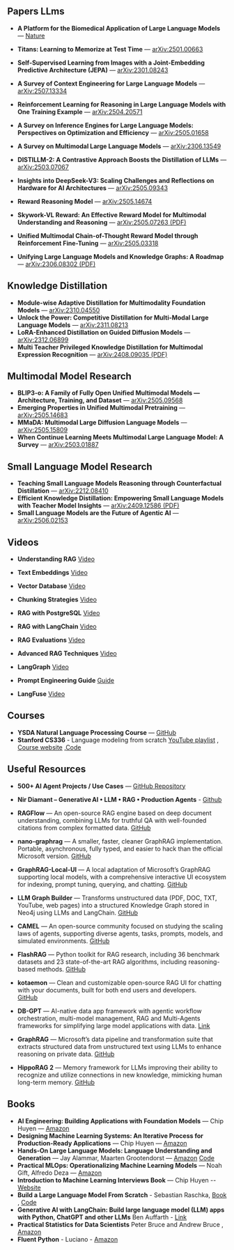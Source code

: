 
##  Papers LLms
- **A Platform for the Biomedical Application of Large Language Models** — [Nature](https://www.nature.com/articles/s41587-024-02534-3)
- **Titans: Learning to Memorize at Test Time** — [arXiv:2501.00663](https://arxiv.org/abs/2501.00663)
- **Self-Supervised Learning from Images with a Joint-Embedding Predictive Architecture (JEPA)** — [arXiv:2301.08243](https://arxiv.org/abs/2301.08243)
- **A Survey of Context Engineering for Large Language Models** — [arXiv:2507.13334](https://arxiv.org/abs/2507.13334)

- **Reinforcement Learning for Reasoning in Large Language Models with One Training Example** — [arXiv:2504.20571](https://arxiv.org/abs/2504.20571)  
- **A Survey on Inference Engines for Large Language Models: Perspectives on Optimization and Efficiency** — [arXiv:2505.01658](https://arxiv.org/abs/2505.01658)  
- **A Survey on Multimodal Large Language Models** — [arXiv:2306.13549](https://arxiv.org/abs/2306.13549)  
- **DISTILLM-2: A Contrastive Approach Boosts the Distillation of LLMs** — [arXiv:2503.07067](https://arxiv.org/abs/2503.07067)  
- **Insights into DeepSeek-V3: Scaling Challenges and Reflections on Hardware for AI Architectures** — [arXiv:2505.09343](https://arxiv.org/abs/2505.09343)  
- **Reward Reasoning Model** — [arXiv:2505.14674](https://arxiv.org/abs/2505.14674)  
- **Skywork-VL Reward: An Effective Reward Model for Multimodal Understanding and Reasoning** — [arXiv:2505.07263 (PDF)](https://arxiv.org/pdf/2505.07263)  
- **Unified Multimodal Chain-of-Thought Reward Model through Reinforcement Fine-Tuning** — [arXiv:2505.03318](https://arxiv.org/abs/2505.03318)  
- **Unifying Large Language Models and Knowledge Graphs: A Roadmap** — [arXiv:2306.08302 (PDF)](https://arxiv.org/pdf/2306.08302)  

## Knowledge Distillation

- **Module-wise Adaptive Distillation for Multimodality Foundation Models** — [arXiv:2310.04550](https://arxiv.org/abs/2310.04550)  
- **Unlock the Power: Competitive Distillation for Multi-Modal Large Language Models** — [arXiv:2311.08213](https://arxiv.org/abs/2311.08213)  
- **LoRA-Enhanced Distillation on Guided Diffusion Models** — [arXiv:2312.06899](https://arxiv.org/abs/2312.06899)  
- **Multi Teacher Privileged Knowledge Distillation for Multimodal Expression Recognition** — [arXiv:2408.09035 (PDF)](https://arxiv.org/pdf/2408.09035)  


  
##  Multimodal Model Research

- **BLIP3-o: A Family of Fully Open Unified Multimodal Models — Architecture, Training, and Dataset** — [arXiv:2505.09568](https://arxiv.org/abs/2505.09568)  
- **Emerging Properties in Unified Multimodal Pretraining** — [arXiv:2505.14683](https://arxiv.org/abs/2505.14683)  
- **MMaDA: Multimodal Large Diffusion Language Models** — [arXiv:2505.15809](https://arxiv.org/abs/2505.15809)  
- **When Continue Learning Meets Multimodal Large Language Model: A Survey** — [arXiv:2503.01887](https://arxiv.org/abs/2503.01887)  


##  Small Language Model Research

- **Teaching Small Language Models Reasoning through Counterfactual Distillation** — [arXiv:2212.08410](https://arxiv.org/abs/2212.08410)  
- **Efficient Knowledge Distillation: Empowering Small Language Models with Teacher Model Insights** — [arXiv:2409.12586 (PDF)](https://arxiv.org/pdf/2409.12586)  
- **Small Language Models are the Future of Agentic AI** — [arXiv:2506.02153](https://arxiv.org/abs/2506.02153)  


##  Videos
- **Understanding RAG**    [Video](https://www.youtube.com/watch?v=T-D1OfcDW1M)

- **Text Embeddings**    [Video](https://www.youtube.com/watch?v=vlcQV4j2kTo)

- **Vector Database**     [Video](https://www.youtube.com/watch?v=gl1r1XV0SLw)

- **Chunking Strategies**     [Video](https://www.youtube.com/watch?v=8OJC21T2SL4)

- **RAG with PostgreSQL**     [Video](https://www.youtube.com/watch?v=hAdEuDBN57g)

- **RAG with LangChain**    [Video](https://www.youtube.com/watch?v=sVcwVQRHIc8)

- **RAG Evaluations**  [Video](https://www.youtube.com/watch?v=mEv-2Xnb_Wk)

- **Advanced RAG Techniques**   [Video](https://www.youtube.com/watch?v=sGvXO7CVwc0)
  
- **LangGraph**   [Video](https://www.youtube.com/watch?v=jGg_1h0qzaM)

-  **Prompt Engineering Guide**   [Guide](https://github.com/dair-ai/Prompt-Engineering-Guide)

- **LangFuse**  [Video](https://www.youtube.com/watch?v=epnPfe5am3I)
  

##  Courses
- **YSDA Natural Language Processing Course** — [GitHub](https://github.com/yandexdataschool/nlp_course)
- **Stanford CS336** - Language modeling from scratch [YouTube playlist](https://lnkd.in/grgKXkYV) , [Course website](https://lnkd.in/gBSjsxAJ) ,[Code](https://lnkd.in/gqx8hvRD)
  

##  Useful Resources

- **500+ AI Agent Projects / Use Cases** — [GitHub Repository](https://github.com/ashishpatel26/500-AI-Agents-Projects?tab=readme-ov-file)

- **Nir Diamant – Generative AI • LLM • RAG • Production Agents** - [Github](https://github.com/NirDiamant)



- **RAGFlow** — An open-source RAG engine based on deep document understanding, combining LLMs for truthful QA with well-founded citations from complex formatted data.   [GitHub](https://github.com/infiniflow/ragflow)

- **nano-graphrag** — A smaller, faster, cleaner GraphRAG implementation. Portable, asynchronous, fully typed, and easier to hack than the official Microsoft version.    [GitHub](https://github.com/gusye1234/nano-graphrag)

- **GraphRAG-Local-UI** — A local adaptation of Microsoft’s GraphRAG supporting local models, with a comprehensive interactive UI ecosystem for indexing, prompt tuning, querying, and chatting.    [GitHub](https://github.com/severian42/GraphRAG-Local-UI)

- **LLM Graph Builder** — Transforms unstructured data (PDF, DOC, TXT, YouTube, web pages) into a structured Knowledge Graph stored in Neo4j using LLMs and LangChain.    [GitHub](https://github.com/neo4j-labs/llm-graph-builder)

- **CAMEL** — An open-source community focused on studying the scaling laws of agents, supporting diverse agents, tasks, prompts, models, and simulated environments.  [GitHub](https://github.com/camel-ai/camel)

- **FlashRAG** — Python toolkit for RAG research, including 36 benchmark datasets and 23 state-of-the-art RAG algorithms, including reasoning-based methods.   [GitHub](https://github.com/RUC-NLPIR/FlashRAG)

- **kotaemon** — Clean and customizable open-source RAG UI for chatting with your documents, built for both end users and developers.  
  [GitHub](https://github.com/Cinnamon/kotaemon)

- **DB-GPT** — AI-native data app framework with agentic workflow orchestration, multi-model management, RAG and Multi-Agents frameworks for simplifying large model applications with data.    [Link](https://chatgpt.com/c/6896df09-83a8-8320-bd78-9624c542f703)

- **GraphRAG** — Microsoft’s data pipeline and transformation suite that extracts structured data from unstructured text using LLMs to enhance reasoning on private data.    [GitHub](https://github.com/microsoft/graphrag)

- **HippoRAG 2** — Memory framework for LLMs improving their ability to recognize and utilize connections in new knowledge, mimicking human long-term memory.    [GitHub](https://github.com/OSU-NLP-Group/HippoRAG)


##  Books
- **AI Engineering: Building Applications with Foundation Models** — Chip Huyen — [Amazon](https://www.amazon.com/AI-Engineering-Building-Applications-Foundation/dp/1098166302)
- **Designing Machine Learning Systems: An Iterative Process for Production-Ready Applications** — Chip Huyen — [Amazon](https://www.amazon.co.uk/Designing-Machine-Learning-Systems-Production-Ready/dp/1098107969)
- **Hands-On Large Language Models: Language Understanding and Generation** — Jay Alammar, Maarten Grootendorst — [Amazon](https://www.amazon.co.uk/Hands-Large-Language-Models-Understanding-ebook/dp/B0DGZ46G88) [Code](https://github.com/HandsOnLLM/Hands-On-Large-Language-Models?tab=readme-ov-file)
- **Practical MLOps: Operationalizing Machine Learning Models** — Noah Gift, Alfredo Deza — [Amazon](https://www.amazon.co.uk/Practical-MLOps-Operationalizing-Machine-Learning/dp/1098103017)
- **Introduction to Machine Learning Interviews Book** — Chip Huyen -- [Website](https://huyenchip.com/ml-interviews-book/)
- **Build a Large Language Model From Scratch** - Sebastian Raschka, [Book](https://lnkd.in/ddyVSfTu) ,  [Code](https://lnkd.in/d9uE345p)
- **Generative AI with LangChain: Build large language model (LLM) apps with Python, ChatGPT and other LLMs** Ben Auffarth - [Link](https://www.packtpub.com/en-at/product/generative-ai-with-langchain-9781837022007)
- **Practical Statistics for Data Scientists** Peter Bruce and Andrew Bruce , [Amazon](https://www.amazon.co.uk/Practical-Statistics-Data-Scientists-Essential/dp/149207294X)
- **Fluent Python** - Luciano - [Amazon](https://www.amazon.co.uk/Fluent-Python-Luciano-Ramalho/dp/1491946008)

  



